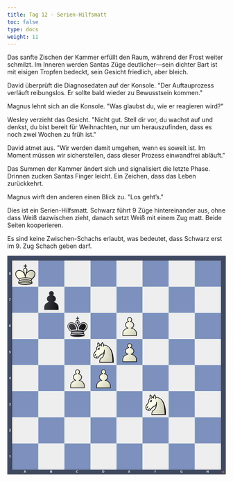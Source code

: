```yaml
---
title: Tag 12 - Serien-Hilfsmatt
toc: false
type: docs
weight: 11
---
```



Das sanfte Zischen der Kammer erfüllt den Raum, während der Frost weiter schmilzt. Im Inneren werden Santas Züge deutlicher—sein dichter Bart ist mit eisigen Tropfen bedeckt, sein Gesicht friedlich, aber bleich.

David überprüft die Diagnosedaten auf der Konsole. "Der Auftauprozess verläuft reibungslos. Er sollte bald wieder zu Bewusstsein kommen."

Magnus lehnt sich an die Konsole. "Was glaubst du, wie er reagieren wird?"

Wesley verzieht das Gesicht. "Nicht gut. Stell dir vor, du wachst auf und denkst, du bist bereit für Weihnachten, nur um herauszufinden, dass es noch zwei Wochen zu früh ist."

David atmet aus. "Wir werden damit umgehen, wenn es soweit ist. Im Moment müssen wir sicherstellen, dass dieser Prozess einwandfrei abläuft."

Das Summen der Kammer ändert sich und signalisiert die letzte Phase. Drinnen zucken Santas Finger leicht. Ein Zeichen, dass das Leben zurückkehrt.

Magnus wirft den anderen einen Blick zu. "Los geht’s."

Dies ist ein Serien-Hilfsmatt. Schwarz führt 9 Züge hintereinander aus, ohne dass Weiß dazwischen zieht, danach setzt Weiß mit einem Zug matt. Beide Seiten kooperieren.

Es sind keine Zwischen-Schachs erlaubt, was bedeutet, dass Schwarz erst im 9. Zug Schach geben darf.

![Stellung Tag 12](/2024/day12.jpg "K7/1p6/2k1P3/3NP3/2PP4/5N2/8/8 b - - 0 1")


